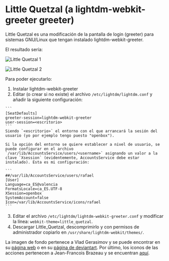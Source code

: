# Little Quetzal (a lightdm-webkit-greeter greeter)

Little Quetzal es una modificación de la pantalla de login (greeter) para sistemas GNU/Linux que tengan instalado lightdm-webkit-greeter.

El resultado sería:

![Little Quetzal 1](http://i.minus.com/ibw1aEXIXptMKW.png)

![Little Quetzal 2](http://i.minus.com/i6vXUmg2tQVzt.png)


Para poder ejecutarlo:
  1. Instalar lightdm-webkit-greeter
  2. Editar (o crear si no existe) el archivo `/etc/lightdm/lightdm.conf` y añadir la siguiente configuración:
  
    ```
    [SeatDefaults]
    greeter-session=lightdm-webkit-greeter
    user-session=<escritorio>
    ```
    Siendo `<escritorio>` el entorno con el que arrancará la sesión del usuario (yo por ejemplo tengo puesto "openbox").

    Si la opción del entorno se quiere establecer a nivel de usuario, se puede configurar en el archivo `/var/lib/AccountsService/users/<username>` asignando un valor a la clave `Xsession` (evidentemente, AccountsService debe estar instalado). Esta es mi configuración:

    ```
    ##/var/lib/AccountsService/users/rafael
    [User]
    Language=ca_ES@valencia
    FormatsLocale=ca_ES.UTF-8
    XSession=openbox
    SystemAccount=false
    Icon=/var/lib/AccountsService/icons/rafael
    ```

  3. Editar el archivo `/etc/lightdm/lightdm-webkit-greeter.conf` y modificar la línea: `webkit-theme=little_quetzal`.
  4. Descargar Little_Quetzal, descomprimirlo y con permisos de administrador copiarlo en `/usr/share/lightdm-webkit/themes/`.


La imagen de fondo pertenece a Vlad Gerasimov y se puede encontrar en su [página web](http://www.vladstudio.com/) o en su [página de deviantart](http://vladstudio.deviantart.com/). Por último, los iconos de las acciones pertenecen a Jean-Francois Brazeau y se encuentran [aquí](https://github.com/jfbrazeau/lightdm-webkit-pretty-greeter/tree/master/img).
